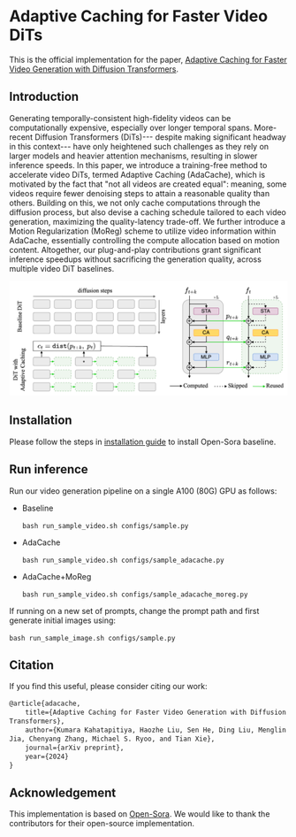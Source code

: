 # Adaptive Caching for Faster Video DiTs

This is the official implementation for the paper, [Adaptive Caching for Faster Video Generation
with Diffusion Transformers](https://adacache-dit.github.io/clarity/adacache_meta.pdf).

## **Introduction**

Generating temporally-consistent high-fidelity videos can be computationally expensive, especially over longer temporal spans. More-recent Diffusion Transformers (DiTs)--- despite making significant headway in this context--- have only heightened such challenges as they rely on larger models and heavier attention mechanisms, resulting in slower inference speeds. In this paper, we introduce a training-free method to accelerate video DiTs, termed Adaptive Caching (AdaCache), which is motivated by the fact that "not all videos are created equal": meaning, some videos require fewer denoising steps to attain a reasonable quality than others. Building on this, we not only cache computations through the diffusion process, but also devise a caching schedule tailored to each video generation, maximizing the quality-latency trade-off. We further introduce a Motion Regularization (MoReg) scheme to utilize video information within AdaCache, essentially controlling the compute allocation based on motion content. Altogether, our plug-and-play contributions grant significant inference speedups without sacrificing the generation quality, across multiple video DiT baselines.

<div align="center">
<img src="./assets/adacache.png" width="600">
</div>

## **Installation**

Please follow the steps in [installation guide](https://github.com/AdaCache-DiT/AdaCache/tree/main/opensora_base#installation) to install Open-Sora baseline.

## **Run inference**

Run our video generation pipeline on a single A100 (80G) GPU as follows:
- Baseline

  ```bash run_sample_video.sh configs/sample.py```
  
- AdaCache
  
  ```bash run_sample_video.sh configs/sample_adacache.py```
  
- AdaCache+MoReg
  
  ```bash run_sample_video.sh configs/sample_adacache_moreg.py```

If running on a new set of prompts, change the prompt path and first generate initial images using:

```bash run_sample_image.sh configs/sample.py```

## Citation

If you find this useful, please consider citing our work:

```
@article{adacache,
    title={Adaptive Caching for Faster Video Generation with Diffusion Transformers},
    author={Kumara Kahatapitiya, Haozhe Liu, Sen He, Ding Liu, Menglin Jia, Chenyang Zhang, Michael S. Ryoo, and Tian Xie},
    journal={arXiv preprint},
    year={2024}
}
```

## Acknowledgement

This implementation is based on [Open-Sora](https://github.com/hpcaitech/Open-Sora). We would like to thank the contributors for their open-source implementation.
